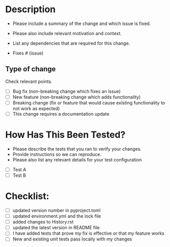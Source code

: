 # Description

- Please include a summary of the change and which issue is fixed.
- Please also include relevant motivation and context.
- List any dependencies that are required for this change.


- Fixes # (issue)
## Type of change

Check relevant points.

- [ ] Bug fix (non-breaking change which fixes an issue)
- [ ] New feature (non-breaking change which adds functionality)
- [ ] Breaking change (fix or feature that would cause existing functionality to not work as expected)
- [ ] This change requires a documentation update

# How Has This Been Tested?

- Please describe the tests that you ran to verify your changes.
- Provide instructions so we can reproduce.
- Please also list any relevant details for your test configuration

- [ ] Test A
- [ ] Test B

# Checklist:

- [ ] updated version number in pyproject.toml
- [ ] updated environment.yml and the lock file
- [ ] added changes to History.rst
- [ ] updated the latest version in README file
- [ ] I have added tests that prove my fix is effective or that my feature works
- [ ] New and existing unit tests pass locally with my changes
